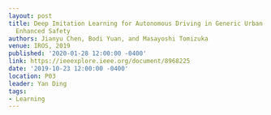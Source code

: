 ```yaml
---
layout: post
title: Deep Imitation Learning for Autonomous Driving in Generic Urban Scenarios with
  Enhanced Safety
authors: Jianyu Chen, Bodi Yuan, and Masayoshi Tomizuka
venue: IROS, 2019
published: '2020-01-28 12:00:00 -0400'
link: https://ieeexplore.ieee.org/document/8968225
date: '2019-10-23 12:00:00 -0400'
location: P03
leader: Yan Ding
tags:
- Learning
---
```

